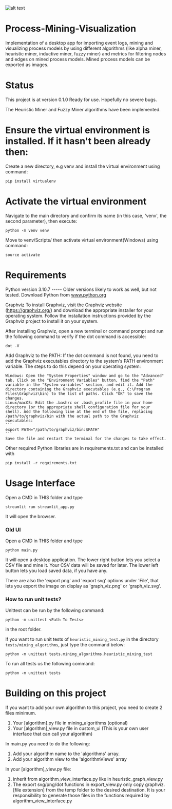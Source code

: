 ![alt text](https://github.com/MLUX-University-of-Vienna/ProcessMiningVisualization_WS23/blob/master/VisuPM.jpg?raw=true)

# Process-Mining-Visualization
Implementation of a desktop app for importing event logs, mining and visualizing process models by using different algorithms (like alpha miner, heuristic miner, inductive miner, fuzzy miner) and metrics for filtering nodes and edges on mined process models. Mined process models can be exported as images.

# Status
This project is at version 0.1.0
Ready for use. Hopefully no severe bugs.

The Heuristic Miner and Fuzzy Miner algorithms have been implemented.

# Ensure the virtual environment is installed. If it hasn't been already then:
Create a new directory, e.g venv and install the virtual environment using command:
```
pip install virtualenv
```

# Activate the virtual environment
Navigate to the main directory and confirm its name (in this case, 'venv', the second parameter), then execute:
```
python -m venv venv
```

Move to venv/Scripts/ then activate virtual environment(Windows) using command: 
```
source activate
```

# Requirements
Python version 3.10.7 ----- Older versions likely to work as well, but not tested.
Download Python from www.python.org

Graphviz
To install Graphviz, visit the Graphviz website (https://graphviz.org/) and download the appropriate installer for your operating system. Follow the installation instructions provided by the Graphviz project to install it on your system.

After installing Graphviz, open a new terminal or command prompt and run the following command to verify if the dot command is accessible:
```
dot -V
```
Add Graphviz to the PATH: If the dot command is not found, you need to add the Graphviz executables directory to the system's PATH environment variable. The steps to do this depend on your operating system:

    Windows: Open the "System Properties" window and go to the "Advanced" tab. Click on the "Environment Variables" button, find the "Path" variable in the "System variables" section, and edit it. Add the directory containing the Graphviz executables (e.g., C:\Program Files\Graphviz\bin) to the list of paths. Click "OK" to save the changes.
    Linux/macOS: Edit the .bashrc or .bash_profile file in your home directory (or the appropriate shell configuration file for your shell). Add the following line at the end of the file, replacing /path/to/graphviz/bin with the actual path to the Graphviz executables:
    ```
    export PATH="/path/to/graphviz/bin:$PATH"
    ```
    Save the file and restart the terminal for the changes to take effect.

Other required Python libraries are in requirements.txt and can be installed with
```
pip install -r requirements.txt
```

# Usage Interface
Open a CMD in THIS folder and type 
```
streamlit run streamlit_app.py
```

It will open the browser.

### Old UI
Open a CMD in THIS folder and type 
```
python main.py
```

It will open a desktop application.
The lower right button lets you select a CSV file and mine it. Your CSV data will be saved for later.
The lower left button lets you load saved data, if you have any.

There are also the 'export png' and 'export svg' options under 'File', that lets you export the image on display as 'graph_viz.png' or 'graph_viz.svg'.

### How to run unit tests?

Unittest can be run by the following command:
```
python -m unittest <Path To Tests>
```

in the root folder.

If you want to run unit tests of `heuristic_mining_test.py` in the directory `tests/mining_algorithms`, just type the command below:

```
python -m unittest tests.mining_algorithms.heuristic_mining_test
```

To run all tests us the following command:
```
python -m unittest tests
```

# Building on this project
If you want to add your own algorithm to this project, you need to create 2 files minimum.
1. Your [algorithm].py file in mining_algorithms (optional)
2. Your [algorithm]_view.py file in custom_ui (This is your own user interface that can call your algorithm)

In main.py you need to do the following:
1. Add your algorithm name to the 'algorithms' array.
2. Add your algorithm view to the 'algorithmViews' array

In your [algorithm]_view.py file:
1. inherit from algorithm_view_interface.py like in heuristic_graph_view.py
2. The export svg/png/dot functions in export_view.py only copy graphviz.[file extension] from the temp folder to the desired destination. It is your responsibility to generate those files in the functions required by algorithm_view_interface.py
